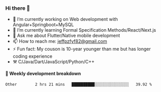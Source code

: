 ### Hi there 👋

- 🔭 I’m currently working on Web development with Angular+Springboot+MySQL
- 🌱 I’m currently learning Formal Specification Methods/React/Next.js
- 💬 Ask me about Flutter/Native mobile development
- 📫 How to reach me: jeffpzfyf82@gmail.com
- ⚡ Fun fact: My couson is 10-year younger than me but has longer coding experience
- ⚒️ C/Java/Dart/JavaScript/Python/C++


#### 📝 Weekly development breakdown

<!--START_SECTION:waka-->

```text
Other        2 hrs 21 mins   ██████████░░░░░░░░░░░░░░░   39.92 %
```

<!--END_SECTION:waka-->
